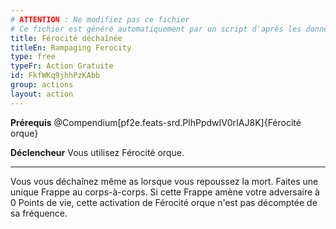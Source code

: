 ```yaml
---
# ATTENTION : Ne modifiez pas ce fichier
# Ce fichier est généré automatiquement par un script d'après les données du module Foundry VTT officiel et de sa traduction
title: Férocité déchaînée
titleEn: Rampaging Ferocity
type: free
typeFr: Action Gratuite
id: FkfWKq9jhhPzKAbb
group: actions
layout: action
---
```

**Prérequis** @Compendium[pf2e.feats-srd.PlhPpdwIV0rIAJ8K]{Férocité orque}

**Déclencheur** Vous utilisez <a class="entity-link" draggable="true" data-pack="pf2e.feats-srd" data-id="PlhPpdwIV0rIAJ8K">Férocité orque</a>.

----

Vous vous déchaînez même as lorsque vous repoussez la mort. Faites une unique <a class="entity-link" draggable="true" data-pack="pf2e.actionspf2e" data-id="VjxZFuUXrCU94MWR">Frappe</a> au corps-à-corps. Si cette Frappe amène votre adversaire à 0 Points de vie, cette activation de Férocité orque n'est pas décomptée de sa fréquence.


